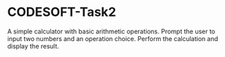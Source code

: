 # CODESOFT-Task2
A simple calculator with basic arithmetic operations. Prompt the user to input two numbers and an operation choice.  Perform the calculation and display the result.
